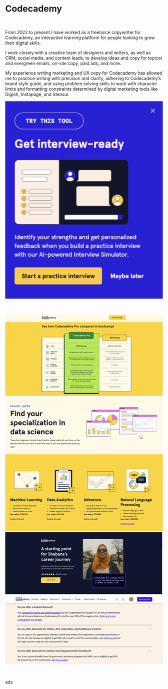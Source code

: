 # Codecademy
<br />

From 2022 to present I have worked as a freelance copywriter for Codecademy, an interactive learning platform for people looking to grow their digital skills. 

I work closely with a creative team of designers and writers, as well as CRM, social media, and content leads, to develop ideas and copy for topical and evergreen emails, on-site copy, paid ads, and more.

My experience writing marketing and UX copy for Codecademy has allowed me to practice writing with precision and clarity, adhering to Codecademy’s brand style guide, and using problem solving skills to work with character limits and formatting constraints determined by digital marketing tools like Digioh, Instapage, and Stensul. 

![lightbox](codecademylightbox.png)

<br />





![bootcamps](images/codecademy_bootcamps.png)
![datascience](images/codecademy_datascience.png)
![learnerstory](images/codecademy_learnerstory.png)
![FAQ](images/codecademy_FAQ.png)

<br />

ads
